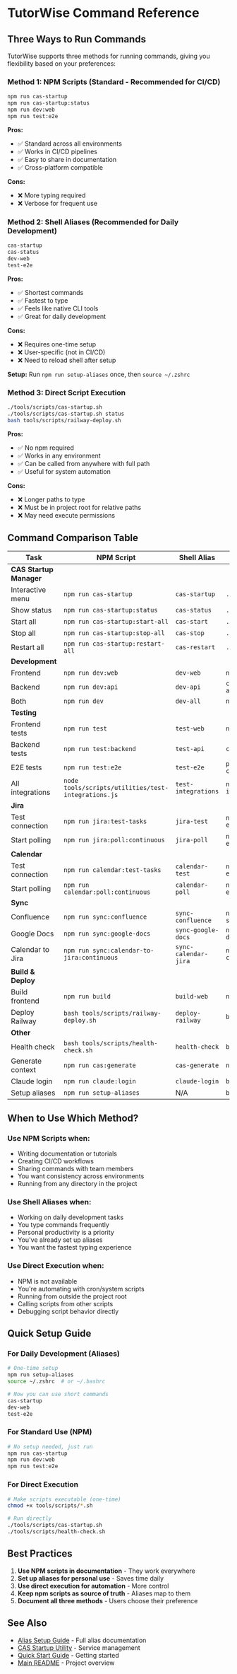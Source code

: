 # TutorWise Command Reference

## Three Ways to Run Commands

TutorWise supports three methods for running commands, giving you flexibility based on your preferences:

### Method 1: NPM Scripts (Standard - Recommended for CI/CD)
```bash
npm run cas-startup
npm run cas-startup:status
npm run dev:web
npm run test:e2e
```

**Pros:**
- ✅ Standard across all environments
- ✅ Works in CI/CD pipelines
- ✅ Easy to share in documentation
- ✅ Cross-platform compatible

**Cons:**
- ❌ More typing required
- ❌ Verbose for frequent use

### Method 2: Shell Aliases (Recommended for Daily Development)
```bash
cas-startup
cas-status
dev-web
test-e2e
```

**Pros:**
- ✅ Shortest commands
- ✅ Fastest to type
- ✅ Feels like native CLI tools
- ✅ Great for daily development

**Cons:**
- ❌ Requires one-time setup
- ❌ User-specific (not in CI/CD)
- ❌ Need to reload shell after setup

**Setup:** Run `npm run setup-aliases` once, then `source ~/.zshrc`

### Method 3: Direct Script Execution
```bash
./tools/scripts/cas-startup.sh
./tools/scripts/cas-startup.sh status
bash tools/scripts/railway-deploy.sh
```

**Pros:**
- ✅ No npm required
- ✅ Works in any environment
- ✅ Can be called from anywhere with full path
- ✅ Useful for system automation

**Cons:**
- ❌ Longer paths to type
- ❌ Must be in project root for relative paths
- ❌ May need execute permissions

## Command Comparison Table

| Task | NPM Script | Shell Alias | Direct Execution |
|------|------------|-------------|------------------|
| **CAS Startup Manager** |
| Interactive menu | `npm run cas-startup` | `cas-startup` | `./tools/scripts/cas-startup.sh` |
| Show status | `npm run cas-startup:status` | `cas-status` | `./tools/scripts/cas-startup.sh status` |
| Start all | `npm run cas-startup:start-all` | `cas-start` | `./tools/scripts/cas-startup.sh start-all` |
| Stop all | `npm run cas-startup:stop-all` | `cas-stop` | `./tools/scripts/cas-startup.sh stop-all` |
| Restart all | `npm run cas-startup:restart-all` | `cas-restart` | `./tools/scripts/cas-startup.sh restart-all` |
| **Development** |
| Frontend | `npm run dev:web` | `dev-web` | `npm run dev --workspace=@tutorwise/web` |
| Backend | `npm run dev:api` | `dev-api` | `cd apps/api && python3 -m uvicorn app.main:app --reload` |
| Both | `npm run dev` | `dev-all` | `npm run dev` |
| **Testing** |
| Frontend tests | `npm run test` | `test-web` | `npm run test --workspace=@tutorwise/web` |
| Backend tests | `npm run test:backend` | `test-api` | `cd apps/api && python3 -m pytest tests/ -v` |
| E2E tests | `npm run test:e2e` | `test-e2e` | `playwright test --config=tools/playwright/playwright.config.ts` |
| All integrations | `node tools/scripts/utilities/test-integrations.js` | `test-integrations` | `node tools/scripts/utilities/test-integrations.js` |
| **Jira** |
| Test connection | `npm run jira:test-tasks` | `jira-test` | `node tools/scripts/automation/jira-task-executor.js test` |
| Start polling | `npm run jira:poll:continuous` | `jira-poll` | `node tools/scripts/automation/jira-task-executor.js continuous` |
| **Calendar** |
| Test connection | `npm run calendar:test-tasks` | `calendar-test` | `node tools/scripts/automation/calendar-task-executor.js test` |
| Start polling | `npm run calendar:poll:continuous` | `calendar-poll` | `node tools/scripts/automation/calendar-task-executor.js continuous` |
| **Sync** |
| Confluence | `npm run sync:confluence` | `sync-confluence` | `node tools/scripts/integrations/confluence-sync.js` |
| Google Docs | `npm run sync:google-docs` | `sync-google-docs` | `node tools/scripts/integrations/sync-google-docs.js sync-docs` |
| Calendar to Jira | `npm run sync:calendar-to-jira:continuous` | `sync-calendar-jira` | `node tools/scripts/integrations/sync-calendar-to-jira.js continuous` |
| **Build & Deploy** |
| Build frontend | `npm run build` | `build-web` | `npm run build --workspace=@tutorwise/web` |
| Deploy Railway | `bash tools/scripts/railway-deploy.sh` | `deploy-railway` | `bash tools/scripts/railway-deploy.sh` |
| **Other** |
| Health check | `bash tools/scripts/health-check.sh` | `health-check` | `bash tools/scripts/health-check.sh` |
| Generate context | `npm run cas:generate` | `cas-generate` | `node tools/cas/generate-context.js` |
| Claude login | `npm run claude:login` | `claude-login` | `bash tools/scripts/claude-code-login.sh` |
| Setup aliases | `npm run setup-aliases` | N/A | `bash tools/scripts/setup-aliases.sh` |

## When to Use Which Method?

### Use NPM Scripts when:
- Writing documentation or tutorials
- Creating CI/CD workflows
- Sharing commands with team members
- You want consistency across environments
- Running from any directory in the project

### Use Shell Aliases when:
- Working on daily development tasks
- You type commands frequently
- Personal productivity is a priority
- You've already set up aliases
- You want the fastest typing experience

### Use Direct Execution when:
- NPM is not available
- You're automating with cron/system scripts
- Running from outside the project root
- Calling scripts from other scripts
- Debugging script behavior directly

## Quick Setup Guide

### For Daily Development (Aliases)
```bash
# One-time setup
npm run setup-aliases
source ~/.zshrc  # or ~/.bashrc

# Now you can use short commands
cas-startup
dev-web
test-e2e
```

### For Standard Use (NPM)
```bash
# No setup needed, just run
npm run cas-startup
npm run dev:web
npm run test:e2e
```

### For Direct Execution
```bash
# Make scripts executable (one-time)
chmod +x tools/scripts/*.sh

# Run directly
./tools/scripts/cas-startup.sh
./tools/scripts/health-check.sh
```

## Best Practices

1. **Use NPM scripts in documentation** - They work everywhere
2. **Set up aliases for personal use** - Saves time daily
3. **Use direct execution for automation** - More control
4. **Keep npm scripts as source of truth** - Aliases map to them
5. **Document all three methods** - Users choose their preference

## See Also

- [Alias Setup Guide](./ALIAS-SETUP-README.md) - Full alias documentation
- [CAS Startup Utility](./STARTUP-UTILITY-README.md) - Service management
- [Quick Start Guide](/QUICK-START.md) - Getting started
- [Main README](/README.md) - Project overview
